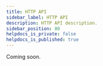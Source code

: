 ```yaml
---
title: HTTP API
sidebar_label: HTTP API
description: HTTP API description.
sidebar_position: 80
helpdocs_is_private: false
helpdocs_is_published: true
---
```


Coming soon.